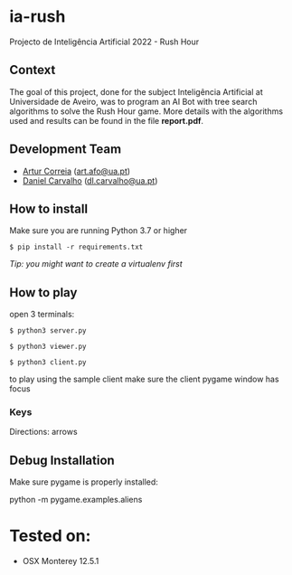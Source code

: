 # ia-rush
Projecto de Inteligência Artificial 2022 - Rush Hour

## Context

The goal of this project, done for the subject Inteligência Artificial at Universidade de Aveiro, was to program an AI Bot with tree search algorithms to solve the Rush Hour game. More details with the algorithms used and results can be found in the file **report.pdf**.

## Development Team

- [Artur Correia](https://github.com/afarturc) (art.afo@ua.pt)
- [Daniel Carvalho](https://github.com/danielfcarvalho) (dl.carvalho@ua.pt)

## How to install

Make sure you are running Python 3.7 or higher

`$ pip install -r requirements.txt`

*Tip: you might want to create a virtualenv first*

## How to play

open 3 terminals:

`$ python3 server.py`

`$ python3 viewer.py`

`$ python3 client.py`

to play using the sample client make sure the client pygame window has focus

### Keys

Directions: arrows

## Debug Installation

Make sure pygame is properly installed:

python -m pygame.examples.aliens

# Tested on:
- OSX Monterey 12.5.1
